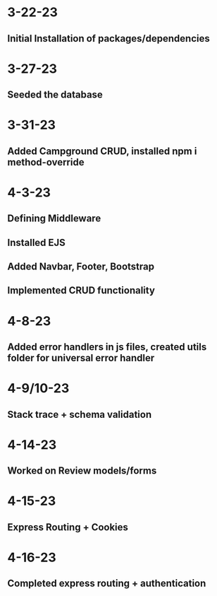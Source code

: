 # 3-22-23
## Initial Installation of packages/dependencies

# 3-27-23
## Seeded the database

# 3-31-23
## Added Campground CRUD, installed npm i method-override

# 4-3-23
## Defining Middleware
## Installed EJS
## Added Navbar, Footer, Bootstrap
## Implemented CRUD functionality

# 4-8-23
## Added error handlers in js files, created utils folder for universal error handler

# 4-9/10-23
## Stack trace + schema validation

# 4-14-23
## Worked on Review models/forms

# 4-15-23
## Express Routing + Cookies

# 4-16-23
## Completed express routing + authentication
